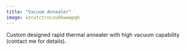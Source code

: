 ```yaml
---
title: "Vacuum Annealer"
image: xzcutctrncsu0kwwwpqb
---
```


Custom designed rapid thermal annealer with high vacuum capability (contact me for details).
